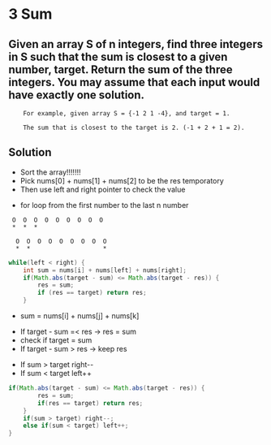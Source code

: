 # 3 Sum

## Given an array S of n integers, find three integers in S such that the sum is closest to a given number, target. Return the sum of the three integers. You may assume that each input would have exactly one solution.

```
    For example, given array S = {-1 2 1 -4}, and target = 1.

    The sum that is closest to the target is 2. (-1 + 2 + 1 = 2).
```

## Solution
- Sort the array!!!!!!!
- Pick nums[0] + nums[1] + nums[2] to be the res temporatory
- Then use left and right pointer to check the value
* for loop from the first number to the last n number
```
 O  O  O  O  O  O  O  O  O
 *  *  *

  O  O  O  O  O  O  O  O  O
  *  *                    *
```
```java
while(left < right) {
    int sum = nums[i] + nums[left] + nums[right];
    if(Math.abs(target - sum) <= Math.abs(target - res)) {
        res = sum;
        if (res == target) return res;
    }
```

- sum = nums[i] + nums[j] + nums[k]
* If target - sum =< res -> res = sum
* check if target = sum
* If target - sum > res -> keep res
- If sum > target right--
- If sum < target left++ 
```java
if(Math.abs(target - sum) <= Math.abs(target - res)) {
        res = sum;
        if(res == target) return res;
    }
    if(sum > target) right--;
    else if(sum < target) left++;
}
```